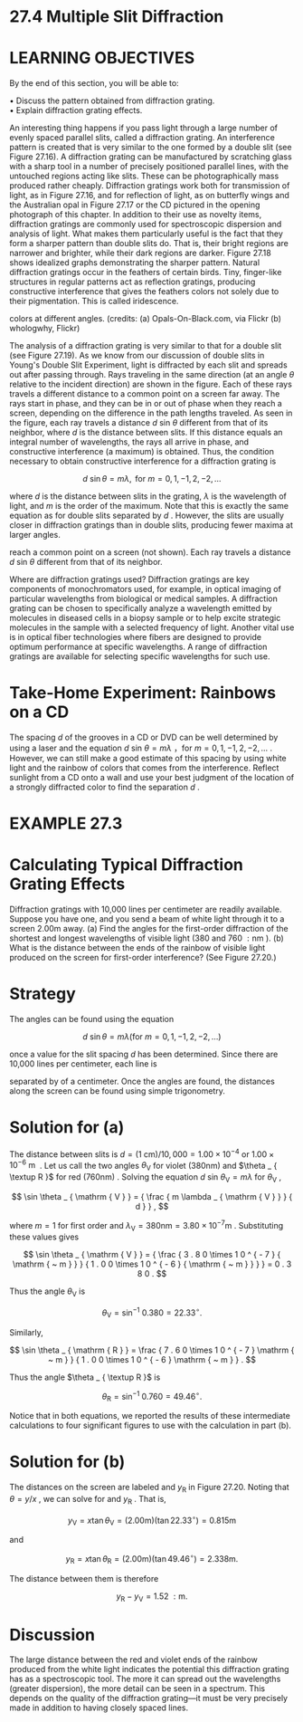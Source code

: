 # 27.4 Multiple Slit Diffraction

# LEARNING OBJECTIVES

By the end of this section, you will be able to:

• Discuss the pattern obtained from diffraction grating.   
• Explain diffraction grating effects.

An interesting thing happens if you pass light through a large number of evenly spaced parallel slits, called a diffraction grating. An interference pattern is created that is very similar to the one formed by a double slit (see Figure 27.16). A diffraction grating can be manufactured by scratching glass with a sharp tool in a number of precisely positioned parallel lines, with the untouched regions acting like slits. These can be photographically mass produced rather cheaply. Diffraction gratings work both for transmission of light, as in Figure 27.16, and for reflection of light, as on butterfly wings and the Australian opal in Figure 27.17 or the CD pictured in the opening photograph of this chapter. In addition to their use as novelty items, diffraction gratings are commonly used for spectroscopic dispersion and analysis of light. What makes them particularly useful is the fact that they form a sharper pattern than double slits do. That is, their bright regions are narrower and brighter, while their dark regions are darker. Figure 27.18 shows idealized graphs demonstrating the sharper pattern. Natural diffraction gratings occur in the feathers of certain birds. Tiny, finger-like structures in regular patterns act as reflection gratings, producing constructive interference that gives the feathers colors not solely due to their pigmentation. This is called iridescence.

colors at different angles. (credits: (a) Opals-On-Black.com, via Flickr (b) whologwhy, Flickr)

The analysis of a diffraction grating is very similar to that for a double slit (see Figure 27.19). As we know from our discussion of double slits in Young's Double Slit Experiment, light is diffracted by each slit and spreads out after passing through. Rays traveling in the same direction (at an angle $\theta$ relative to the incident direction) are shown in the figure. Each of these rays travels a different distance to a common point on a screen far away. The rays start in phase, and they can be in or out of phase when they reach a screen, depending on the difference in the path lengths traveled. As seen in the figure, each ray travels a distance $d$ sin $\theta$ different from that of its neighbor, where $d$ is the distance between slits. If this distance equals an integral number of wavelengths, the rays all arrive in phase, and constructive interference (a maximum) is obtained. Thus, the condition necessary to obtain constructive interference for a diffraction grating is

$$
d \ \sin \theta = m \lambda , { \mathrm { ~ f o r ~ } } m = 0 , 1 , - 1 , 2 , - 2 , \ldots
$$

where $d$ is the distance between slits in the grating, $\lambda$ is the wavelength of light, and $m$ is the order of the maximum. Note that this is exactly the same equation as for double slits separated by $d$ . However, the slits are usually closer in diffraction gratings than in double slits, producing fewer maxima at larger angles.

reach a common point on a screen (not shown). Each ray travels a distance $d$ sin $\theta$ different from that of its neighbor.

Where are diffraction gratings used? Diffraction gratings are key components of monochromators used, for example, in optical imaging of particular wavelengths from biological or medical samples. A diffraction grating can be chosen to specifically analyze a wavelength emitted by molecules in diseased cells in a biopsy sample or to help excite strategic molecules in the sample with a selected frequency of light. Another vital use is in optical fiber technologies where fibers are designed to provide optimum performance at specific wavelengths. A range of diffraction gratings are available for selecting specific wavelengths for such use.

# Take-Home Experiment: Rainbows on a CD

The spacing $d$ of the grooves in a CD or DVD can be well determined by using a laser and the equation $d$ sin $\theta = m \lambda$ ，for $m = 0 , 1 , - 1 , 2 , - 2 , . . .$ . However, we can still make a good estimate of this spacing by using white light and the rainbow of colors that comes from the interference. Reflect sunlight from a CD onto a wall and use your best judgment of the location of a strongly diffracted color to find the separation $d$ .

# EXAMPLE 27.3

# Calculating Typical Diffraction Grating Effects

Diffraction gratings with 10,000 lines per centimeter are readily available. Suppose you have one, and you send a beam of white light through it to a screen $2 . 0 0 \mathrm { m }$ away. (a) Find the angles for the first-order diffraction of the shortest and longest wavelengths of visible light (380 and $7 6 0 \ : \mathsf { n m }$ ). (b) What is the distance between the ends of the rainbow of visible light produced on the screen for first-order interference? (See Figure 27.20.)

# Strategy

The angles can be found using the equation

$$
d \ \sin \theta = m \lambda ( \mathrm { f o r } \ m = 0 , 1 , - 1 , 2 , - 2 , \dots )
$$

once a value for the slit spacing $d$ has been determined. Since there are 10,000 lines per centimeter, each line is

separated by of a centimeter. Once the angles are found, the distances along the screen can be found using simple trigonometry.

# Solution for (a)

The distance between slits is $d = ( 1 ~ \mathrm { c m } ) / 1 0 , 0 0 0 = 1 . 0 0 \times 1 0 ^ { - 4 }$ or $1 . 0 0 \times 1 0 ^ { - 6 } \mathrm { ~ m ~ }$ . Let us call the two angles $\theta _ {  \mathrm { V } }$ for violet $( 3 8 0 \mathsf { n m } )$ and $\theta _ { \textup R }$ for red $( 7 6 0 \mathsf { n m } )$ . Solving the equation $d$ sin $\theta _ { \mathrm { V } } = m \lambda$ for $\theta _ {  \mathrm { V } }$ ,

$$
\sin \theta _ { \mathrm { V } } = { \frac { m \lambda _ { \mathrm { V } } } { d } } ,
$$

where $m = 1$ for first order and $\lambda _ { \mathrm { V } } = 3 8 0 \mathrm { n m } = 3 . 8 0 \times 1 0 ^ { - 7 } \mathrm { m }$ . Substituting these values gives

$$
\sin \theta _ { \mathrm { V } } = { \frac { 3 . 8 0 \times 1 0 ^ { - 7 } { \mathrm { ~ m } } } { 1 . 0 0 \times 1 0 ^ { - 6 } { \mathrm { ~ m } } } } = 0 . 3 8 0 .
$$

Thus the angle $\theta _ {  \mathrm { V } }$ is

$$
\theta _ { \mathrm { V } } = \sin ^ { - 1 } ~ 0 . 3 8 0 = 2 2 . 3 3 ^ { \circ } .
$$

Similarly,

$$
\sin \theta _ { \mathrm { R } } = \frac { 7 . 6 0 \times 1 0 ^ { - 7 } \mathrm { ~ m } } { 1 . 0 0 \times 1 0 ^ { - 6 } \mathrm { ~ m } } .
$$

Thus the angle $\theta _ { \textup R }$ is

$$
\theta _ { \mathrm { R } } = \sin ^ { - 1 } \ 0 . 7 6 0 = 4 9 . 4 6 ^ { \circ } .
$$

Notice that in both equations, we reported the results of these intermediate calculations to four significant figures to use with the calculation in part (b).

# Solution for (b)

The distances on the screen are labeled and $y _ { \mathrm { R } }$ in Figure 27.20. Noting that $\theta = y / x$ , we can solve for and $y _ { \mathrm { R } }$ . That is,

$$
y _ { \mathrm { V } } = x \tan \theta _ { \mathrm { V } } = ( 2 . 0 0 \mathrm { m } ) ( \tan 2 2 . 3 3 ^ { \circ } ) = 0 . 8 1 5 \mathrm { m }
$$

and

$$
y _ { \mathrm { R } } = x \tan \theta _ { \mathrm { R } } = ( 2 . 0 0 \mathrm { m } ) ( \tan 4 9 . 4 6 ^ { \circ } ) = 2 . 3 3 8 \mathrm { m } .
$$

The distance between them is therefore

$$
y _ { \mathrm { R } } - y _ { \mathrm { V } } = 1 . 5 2 \ : \mathrm { m } .
$$

# Discussion

The large distance between the red and violet ends of the rainbow produced from the white light indicates the potential this diffraction grating has as a spectroscopic tool. The more it can spread out the wavelengths (greater dispersion), the more detail can be seen in a spectrum. This depends on the quality of the diffraction grating—it must be very precisely made in addition to having closely spaced lines.